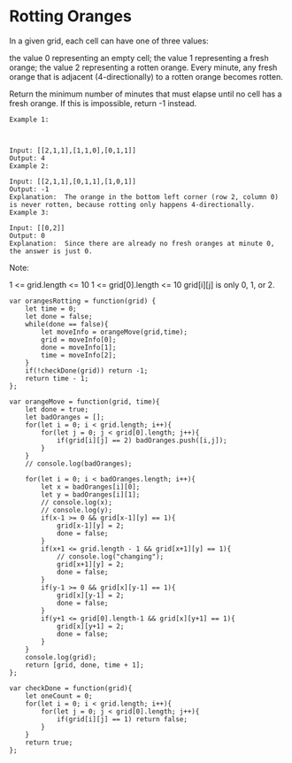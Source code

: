 # Rotting Oranges

In a given grid, each cell can have one of three values:

the value 0 representing an empty cell;
the value 1 representing a fresh orange;
the value 2 representing a rotten orange.
Every minute, any fresh orange that is adjacent (4-directionally) to a rotten orange becomes rotten.

Return the minimum number of minutes that must elapse until no cell has a fresh orange.  If this is impossible, return -1 instead.


```
Example 1:



Input: [[2,1,1],[1,1,0],[0,1,1]]
Output: 4
Example 2:

Input: [[2,1,1],[0,1,1],[1,0,1]]
Output: -1
Explanation:  The orange in the bottom left corner (row 2, column 0) is never rotten, because rotting only happens 4-directionally.
Example 3:

Input: [[0,2]]
Output: 0
Explanation:  Since there are already no fresh oranges at minute 0, the answer is just 0.
 ```

Note:

1 <= grid.length <= 10
1 <= grid[0].length <= 10
grid[i][j] is only 0, 1, or 2.

```
var orangesRotting = function(grid) {
    let time = 0;
    let done = false;
    while(done == false){
        let moveInfo = orangeMove(grid,time);
        grid = moveInfo[0];
        done = moveInfo[1];
        time = moveInfo[2];
    }
    if(!checkDone(grid)) return -1;
    return time - 1;
};

var orangeMove = function(grid, time){
    let done = true;
    let badOranges = [];
    for(let i = 0; i < grid.length; i++){
        for(let j = 0; j < grid[0].length; j++){
            if(grid[i][j] == 2) badOranges.push([i,j]);
        }    
    }
    // console.log(badOranges);

    for(let i = 0; i < badOranges.length; i++){
        let x = badOranges[i][0];
        let y = badOranges[i][1];
        // console.log(x);
        // console.log(y);
        if(x-1 >= 0 && grid[x-1][y] == 1){
            grid[x-1][y] = 2;
            done = false;
        }
        if(x+1 <= grid.length - 1 && grid[x+1][y] == 1){
            // console.log("changing");
            grid[x+1][y] = 2;
            done = false;
        }
        if(y-1 >= 0 && grid[x][y-1] == 1){
            grid[x][y-1] = 2;
            done = false;
        }
        if(y+1 <= grid[0].length-1 && grid[x][y+1] == 1){
            grid[x][y+1] = 2;
            done = false;
        }
    }
    console.log(grid);
    return [grid, done, time + 1];
};

var checkDone = function(grid){
    let oneCount = 0;
    for(let i = 0; i < grid.length; i++){
        for(let j = 0; j < grid[0].length; j++){
            if(grid[i][j] == 1) return false;
        }
    }
    return true;
};
```
